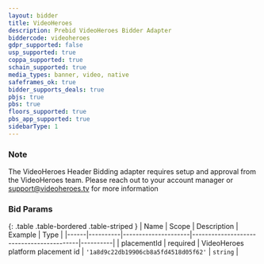 ```yaml
---
layout: bidder
title: VideoHeroes
description: Prebid VideoHeroes Bidder Adapter
biddercode: videoheroes
gdpr_supported: false
usp_supported: true
coppa_supported: true
schain_supported: true
media_types: banner, video, native
safeframes_ok: true
bidder_supports_deals: true
pbjs: true
pbs: true
floors_supported: true
pbs_app_supported: true
sidebarType: 1
---
```


### Note

The VideoHeroes Header Bidding adapter requires setup and approval from the VideoHeroes team. Please reach out to your account manager or <support@videoheroes.tv> for more information

### Bid Params

{: .table .table-bordered .table-striped }
| Name | Scope    | Description         | Example                                  | Type     |
|------|----------|---------------------|------------------------------------------|----------|
| placementId  | required | VideoHeroes platform placement id | `'1a8d9c22db19906cb8a5fd4518d05f62'` | `string` |
